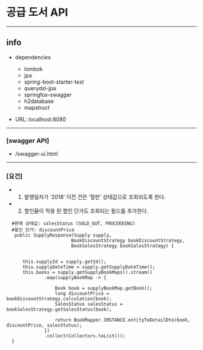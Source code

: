# 공급 도서 API

------------
## info

+ dependencies
  + lombok
  + jpa
  + spring-boot-starter-test
  + querydsl-jpa
  + springfox-swagger
  + h2database
  + mapstruct
  
+ URL: localhost:8080

------------

### [swagger API]

+  /swagger-ui.html

------------

### [요건]


  + 1. 발행일자가 ‘2018’ 이전 건은 ‘절판’ 상태값으로 조회되도록 한다.
  + 2. 할인율이 적용 된 할인 단가도 조회되는 필드를 추가한다.
  ```
    #판매 상태값: salesStatus (SOLD_OUT, PROCEEDING)
    #할인 단가: discountPrice
     public SupplyResponse(Supply supply,
                          BookDiscountStrategy bookDiscountStrategy,
                          BookSalesStrategy bookSalesStrategy) {


        this.supplyId = supply.getId();
        this.supplyDateTime = supply.getSupplyDateTime();
        this.books = supply.getSupplyBookMaps().stream()
                .map(supplyBookMap -> {

                    Book book = supplyBookMap.getBook();
                    long discountPrice = bookDiscountStrategy.calculation(book);
                    SalesStatus salesStatus = bookSalesStrategy.getSalesStatus(book);

                    return BookMapper.INSTANCE.entityToDetailDto(book, discountPrice, salesStatus);
                })
                .collect(Collectors.toList());
    }
     
  ```
